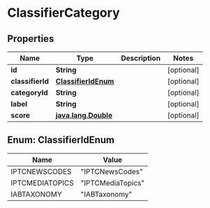 

# ClassifierCategory

## Properties

Name | Type | Description | Notes
------------ | ------------- | ------------- | -------------
**id** | **String** |  |  [optional]
**classifierId** | [**ClassifierIdEnum**](#ClassifierIdEnum) |  |  [optional]
**categoryId** | **String** |  |  [optional]
**label** | **String** |  |  [optional]
**score** | [**java.lang.Double**](java.lang.Double.md) |  |  [optional]



## Enum: ClassifierIdEnum

Name | Value
---- | -----
IPTCNEWSCODES | &quot;IPTCNewsCodes&quot;
IPTCMEDIATOPICS | &quot;IPTCMediaTopics&quot;
IABTAXONOMY | &quot;IABTaxonomy&quot;



